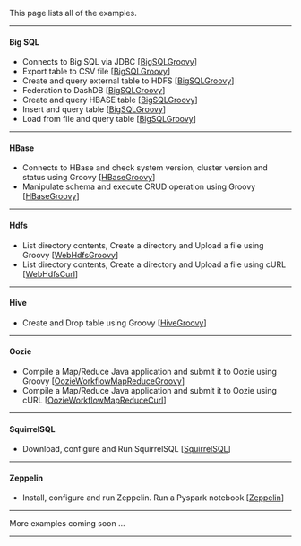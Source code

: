 This page lists all of the examples.

*********************************************************************

#### Big SQL

- Connects to Big SQL via JDBC [[BigSQLGroovy](./BigSQLGroovy/README.md)]
- Export table to CSV file [[BigSQLGroovy](./BigSQLGroovy/README.md)]
- Create and query external table to HDFS [[BigSQLGroovy](./BigSQLGroovy/README.md)]
- Federation to DashDB [[BigSQLGroovy](./BigSQLGroovy/README.md)]
- Create and query HBASE table [[BigSQLGroovy](./BigSQLGroovy/README.md)]
- Insert and query table [[BigSQLGroovy](./BigSQLGroovy/README.md)]
- Load from file and query table [[BigSQLGroovy](./BigSQLGroovy/README.md)]

*********************************************************************

#### HBase

- Connects to HBase and check system version, cluster version and status using Groovy [[HBaseGroovy](./HBaseGroovy/README.md)]
- Manipulate schema and execute CRUD operation using Groovy [[HBaseGroovy](./HBaseGroovy/README.md)]

*********************************************************************

#### Hdfs

- List directory contents, Create a directory and Upload a file using Groovy [[WebHdfsGroovy](./WebHdfsGroovy/README.md)]
- List directory contents, Create a directory and Upload a file using cURL [[WebHdfsCurl](./WebHdfsCurl/README.md)]

*********************************************************************

#### Hive

- Create and Drop table using Groovy [[HiveGroovy](./HiveGroovy/README.md)]

*********************************************************************

#### Oozie

- Compile a Map/Reduce Java application and submit it to Oozie using Groovy [[OozieWorkflowMapReduceGroovy](./OozieWorkflowMapReduceGroovy/README.md)]
- Compile a Map/Reduce Java application and submit it to Oozie using cURL [[OozieWorkflowMapReduceCurl](./OozieWorkflowMapReduceCurl/README.md)]

*********************************************************************

#### SquirrelSQL

- Download, configure and Run SquirrelSQL [[SquirrelSQL](./SquirrelSQL/README.md)]

*********************************************************************
#### Zeppelin

- Install, configure and run Zeppelin. Run a Pyspark notebook  [[Zeppelin](./Zeppelin/README.md)]

*********************************************************************

More examples coming soon ...

*********************************************************************
